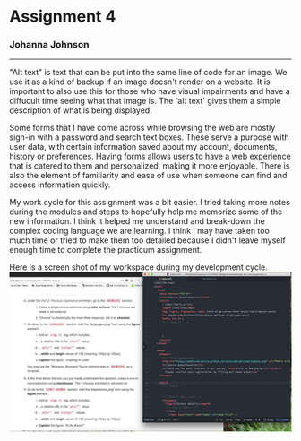 <!DOCTYPE md>
 <head>
  <meta charset="UTF-8">
  <meta name="Report: Assignment 4" content="Head Elements in HTML">
  <meta name="author" content="Johanna Johnson">
  <meta name="viewport" content="width=device-width, initial-scale=1.0">
  <title>Repo Assignment 4</title>
</head>

<body>
  <h1>Assignment 4</h1>

  <h3>Johanna Johnson</h3>
<hr/>
<p>"Alt text" is text that can be put into the same line of code for an image.  We use it as a kind of backup if an image doesn't render on a website. It is important to also use this for those who have visual impairments and have a diffucult time seeing what that image is. The 'alt text' gives them a simple description of what is being displayed.
</p>
<p> Some forms that I have come across while browsing the web are mostly sign-in with a password and search text boxes. These serve a purpose with user data, with certain information saved about my account, documents, history or preferences. Having forms allows users to have a web experience that is catered to them and personalized, making it more enjoyable. There is also the element of familiarity and ease of use when someone can find and access information quickly.
</p>
<p>My work cycle for this assignment was a bit easier. I tried taking more notes during the modules and steps to hopefully help me memorize some of the new information. I think it helped me understand and break-down the complex coding language we are learning. I think I may have taken too much time or tried to make them too detailed because I didn't leave myself enough time to complete the practicum assignment.
</p>
<p>Here is a screen shot of my workspace during my development cycle.<br/>
  <img src="./images/screen-shot-a4.png">
</p>

</body>
